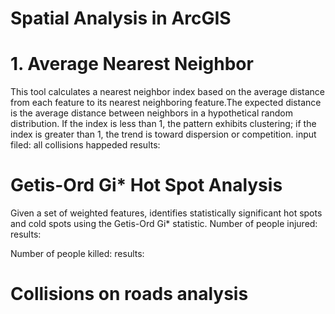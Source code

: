 # Spatial Analysis in ArcGIS
# 1. Average Nearest Neighbor
  This tool calculates a nearest neighbor index based on the average distance from each feature to its nearest neighboring feature.The expected distance is the average distance between neighbors in a hypothetical random distribution. If the index is less than 1, the pattern exhibits clustering; if the index is greater than 1, the trend is toward dispersion or competition.
input filed: all collisions happeded 
results:



# Getis-Ord Gi* Hot Spot Analysis
Given a set of weighted features, identifies statistically significant hot spots and cold spots using the Getis-Ord Gi* statistic.
Number of people injured:
results:



Number of people killed:
results:



# Collisions on roads analysis
